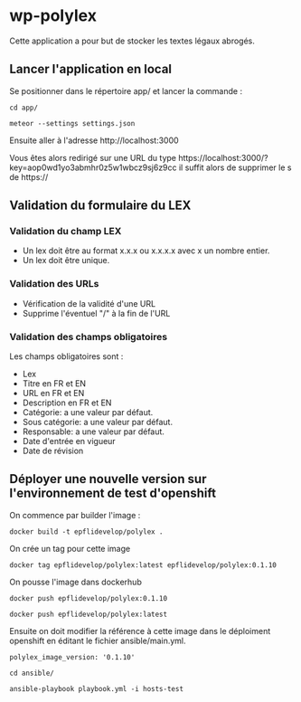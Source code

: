 # wp-polylex

Cette application a pour but de stocker les textes légaux abrogés.

## Lancer l'application en local 

Se positionner dans le répertoire app/ et lancer la commande :

`cd app/`

`meteor --settings settings.json`

Ensuite aller à l'adresse http://localhost:3000

Vous êtes alors redirigé sur une URL du type https://localhost:3000/?key=aop0wd1yo3abmhr0z5w1wbcz9sj6z9cc il suffit alors de supprimer le s de https://

## Validation du formulaire du LEX

### Validation du champ LEX

* Un lex doit être au format x.x.x ou x.x.x.x avec x un nombre entier.
* Un lex doit être unique.

### Validation des URLs

* Vérification de la validité d'une URL
* Supprime l'éventuel "/" à la fin de l'URL

### Validation des champs obligatoires

Les champs obligatoires sont :
* Lex
* Titre en FR et EN 
* URL en FR et EN
* Description en FR et EN
* Catégorie: a une valeur par défaut.
* Sous catégorie: a une valeur par défaut.
* Responsable: a une valeur par défaut.
* Date d'entrée en vigueur
* Date de révision



## Déployer une nouvelle version sur l'environnement de test d'openshift

On commence par builder l'image :

`docker build -t epflidevelop/polylex .`

On crée un tag pour cette image 

`docker tag epflidevelop/polylex:latest epflidevelop/polylex:0.1.10`

On pousse l'image dans dockerhub

`docker push epflidevelop/polylex:0.1.10`

`docker push epflidevelop/polylex:latest`

Ensuite on doit modifier la référence à cette image dans le déploiment openshift en éditant le fichier ansible/main.yml.

`
polylex_image_version: '0.1.10'
`

`cd ansible/`

`ansible-playbook playbook.yml -i hosts-test`




